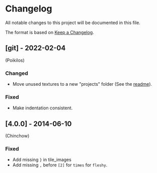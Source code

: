 # Changelog
All notable changes to this project will be documented in this file.

The format is based on [Keep a Changelog](https://keepachangelog.com/en/1.0.0/).


## [git] - 2022-02-04
(Poikilos)
### Changed
- Move unused textures to a new "projects" folder (See the [readme](readme.md)).

### Fixed
- Make indentation consistent.


## [4.0.0] - 2014-06-10
(Chinchow)
### Fixed
- Add missing `}` in tile_images
- Add missing `,` before `[2]` for `times` for `fleshy`.
